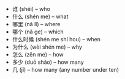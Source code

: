 * 谁 (shéi) – who
* 什么 (shén me) – what
* 哪里 (nǎ lǐ) – where
* 哪个 (nǎ ge) – which
* 什么时候 (shén me shí hou) – when
* 为什么 (wèi shén me) – why
* 怎么 (zěn me) – how
* 多少 (duō shǎo) – how many
* 几 (jǐ) – how many (any number under ten)
